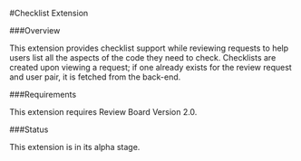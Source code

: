 #Checklist Extension

###Overview

This extension provides checklist support while reviewing requests to help users
list all the aspects of the code they need to check. Checklists are created
upon viewing a request; if one already exists for the review request and user
pair, it is fetched from the back-end.

###Requirements

This extension requires Review Board Version 2.0.

###Status

This extension is in its alpha stage.